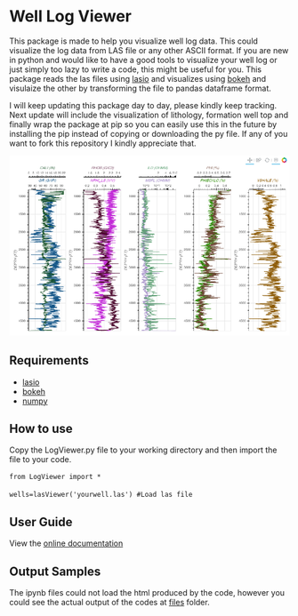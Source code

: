 # Well Log Viewer
This package is made to help you visualize well log data. This could visualize the log data from LAS file or any other ASCII format. If you are new in python and would like to have a good tools to visualize your well log or just simply too lazy to write a code, this might be useful for you. This package reads the las files using [lasio](https://lasio.readthedocs.io/en/latest/installation.html) and visualizes using [bokeh](https://bokeh.org/) and visulaize the other by transforming the file to pandas dataframe format. 

I will keep updating this package day to day, please kindly keep tracking. Next update will include the visualization of lithology, formation well top and finally wrap the package at pip so you can easily use this in the future by installing the pip instead of copying or downloading the py file. If any of you want to fork this repository I kindly appreciate that.


![alt text](https://github.com/panjoel4/WellLogViewer/blob/master/Files/image.png?raw=true)


## Requirements
- [lasio](https://lasio.readthedocs.io/en/latest/installation.html) <br/>
- [bokeh](https://bokeh.org/) <br/>
- [numpy](https://numpy.org/) <br/>


## How to use
Copy the LogViewer.py file to your working directory and then import the file to your code.

<pre><code>from LogViewer import *

wells=lasViewer('yourwell.las') #Load las file
</code></pre>

## User Guide
View the [online documentation](https://github.com/panjoel4/WellLogViewer/tree/master/User%20Guide)

## Output Samples
The ipynb files could not load the html produced by the code, however you could see the actual output of the codes at [files](https://github.com/panjoel4/WellLogViewer/tree/master/Files) folder.
